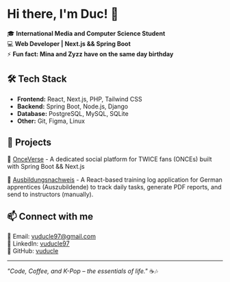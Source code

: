 
<!--
**vuducle/vuducle** is a ✨ _special_ ✨ repository because its `README.md` (this file) appears on your GitHub profile.

Here are some ideas to get you started:

- 🔭 I’m currently working on ...
- 🌱 I’m currently learning ...
- 👯 I’m looking to collaborate on ...
- 🤔 I’m looking for help with ...
- 💬 Ask me about ...
- 📫 How to reach me: ...
- 😄 Pronouns: ...
- ⚡ Fun fact: ...
-->

# Hi there, I'm Duc! 👋  

🎓 **International Media and Computer Science Student**  
💻 **Web Developer | Next.js && Spring Boot**  
⚡ **Fun fact: Mina and Zyzz have on the same day birthday**  

## 🛠 Tech Stack  
- **Frontend:** React, Next.js, PHP, Tailwind CSS  
- **Backend:** Spring Boot, Node.js, Django
- **Database:** PostgreSQL, MySQL, SQLite  
- **Other:** Git, Figma, Linux

## 📌 Projects  
🔹 [OnceVerse](https://github.com/vuducle/org.student.htw) - A dedicated social platform for TWICE fans (ONCEs) built with Spring Boot && Next.js

🔹 [Ausbildungsnachweis](https://github.com/vuducle/ausbildungsnachweis) - A React-based training log application for German apprentices (Auszubildende) to track daily tasks, generate PDF reports, and send to instructors (manually).  

## 📫 Connect with me  
📧 Email: vuducle97@gmail.com  
💼 LinkedIn: [vuducle97](https://www.linkedin.com/in/vuducle97/)  
🐙 GitHub: [vuducle](https://github.com/vuducle)  

---
*"Code, Coffee, and K-Pop – the essentials of life."* ☕🎶
